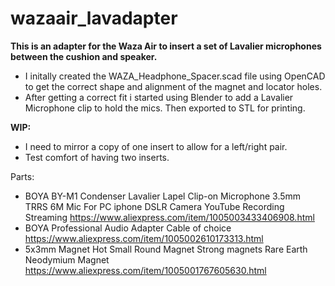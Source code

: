 # wazaair_lavadapter
**This is an adapter for the Waza Air to insert a set of Lavalier microphones between the cushion and speaker.**

- I initally created the WAZA_Headphone_Spacer.scad file using OpenCAD to get the correct shape and alignment of the magnet and locator holes.
- After getting a correct fit i started using Blender to add a Lavalier Microphone clip to hold the mics. Then exported to STL for printing.

**WIP:**
-   I need to mirror a copy of one insert to allow for a left/right pair.
-   Test comfort of having two inserts.

Parts:
- BOYA BY-M1 Condenser Lavalier Lapel Clip-on Microphone 3.5mm TRRS 6M Mic For PC iphone DSLR Camera YouTube Recording Streaming https://www.aliexpress.com/item/1005003433406908.html
- BOYA Professional Audio Adapter Cable of choice https://www.aliexpress.com/item/1005002610173313.html
- 5x3mm Magnet Hot Small Round Magnet Strong magnets Rare Earth Neodymium Magnet https://www.aliexpress.com/item/1005001767605630.html

